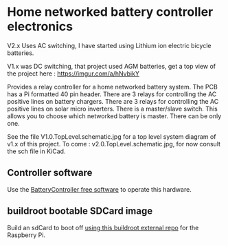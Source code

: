 # Home networked battery controller electronics

V2.x Uses AC switching, I have started using Lithium ion electric bicycle batteries.

V1.x was DC switching, that project used AGM batteries, get a top view of the project here : https://imgur.com/a/hNvbikY

Provides a relay controller for a home networked battery system. The PCB has a Pi formatted 40 pin header.
There are 3 relays for controlling the AC positive lines on battery chargers.
There are 3 relays for controlling the AC positive lines on solar micro inverters.
There is a master/slave switch. This allows you to choose which networked battery is master. There can be only one.

See the file V1.0.TopLevel.schematic.jpg for a top level system diagram of v1.x of this project.
To come : v2.0.TopLevel.schematic.jpg, for now consult the sch file in KiCad.

## Controller software

Use the [BatteryController free software](https://github.com/flatmax/BatteryController) to operate this hardware.

## buildroot bootable SDCard image

Build an sdCard to boot off [using this buildroot external repo](https://github.com/Audio-Injector/RaspberryPi.buildroot.external/tree/BatteryController) for the Raspberry Pi.
